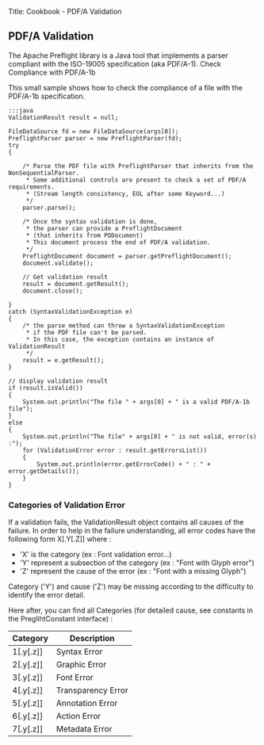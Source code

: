 Title: Cookbook - PDF/A Validation

## PDF/A Validation

The Apache Preflight library is a Java tool that implements a parser compliant with the ISO-19005 specification (aka PDF/A-1).
Check Compliance with PDF/A-1b

This small sample shows how to check the compliance of a file with the PDF/A-1b specification.

	:::java
    ValidationResult result = null;

    FileDataSource fd = new FileDataSource(args[0]);
    PreflightParser parser = new PreflightParser(fd);
    try
    {

        /* Parse the PDF file with PreflightParser that inherits from the NonSequentialParser.
         * Some additional controls are present to check a set of PDF/A requirements. 
         * (Stream length consistency, EOL after some Keyword...)
         */
        parser.parse();

        /* Once the syntax validation is done, 
         * the parser can provide a PreflightDocument 
         * (that inherits from PDDocument) 
         * This document process the end of PDF/A validation.
         */
        PreflightDocument document = parser.getPreflightDocument();
        document.validate();

        // Get validation result
        result = document.getResult();
        document.close();

    }
    catch (SyntaxValidationException e)
    {
        /* the parse method can throw a SyntaxValidationException 
         * if the PDF file can't be parsed.
         * In this case, the exception contains an instance of ValidationResult  
         */
        result = e.getResult();
	}

	// display validation result
    if (result.isValid())
    {
        System.out.println("The file " + args[0] + " is a valid PDF/A-1b file");
	}
    else
    {
        System.out.println("The file" + args[0] + " is not valid, error(s) :");
        for (ValidationError error : result.getErrorsList())
        {
            System.out.println(error.getErrorCode() + " : " + error.getDetails());
        }
	}
      	
### Categories of Validation Error

If a validation fails, the ValidationResult object contains all causes of the failure.
In order to help in the failure understanding, all error codes have the following form X[.Y[.Z]] where :

 - 'X' is the category (ex : Font validation error...)
 - 'Y' represent a subsection of the category (ex : "Font with Glyph error")
 - 'Z' represent the cause of the error (ex : "Font with a missing Glyph")

Category ('Y') and cause ('Z') may be missing according to the difficulty to identify the error detail.

Here after, you can find all Categories (for detailed cause, see constants in the PreglihtConstant interface) :

| Category | Description |
| -------- | ----------- | 
| 1[.y[.z]] | Syntax Error |
| 2[.y[.z]] | Graphic Error |
| 3[.y[.z]] | Font Error |
| 4[.y[.z]] | Transparency Error |
| 5[.y[.z]] | Annotation Error |
| 6[.y[.z]] | Action Error |
| 7[.y[.z]] | Metadata Error |
